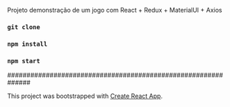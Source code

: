 Projeto demonstração de um jogo com React + Redux + MaterialUI + Axios

### `git clone`
### `npm install`
### `npm start`

##############################################################

This project was bootstrapped with [Create React App](https://github.com/facebook/create-react-app).
